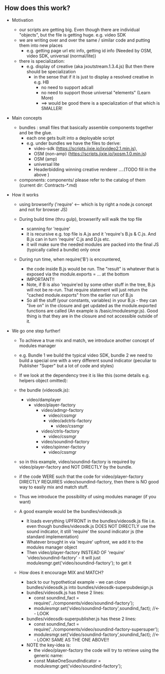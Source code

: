 ## How does this work?
* Motivation
    - our scripts are getting big. Even though there are individual "objects", but the file is getting huge. e.g. video SDK
    - we are writing over and over the same / similar code and putting them into new places
        - e.g. getting page url etc info, getting id info (Needed by OSM, video SDK, universal (normal/lite))
    - there is specialization:
        - e.g. display of creative (aka jxoutstream.1.3.4.js) But then there should be specialization
            - in the sense that if it is just to display a resolved creative in e.g. HB
                - no need to support adcall
                - no need to support those universal "elements" (Learn More)
                - ==> would be good there is a specialization of that which is SMALLER!

* Main concepts
    - bundles : small files that basically assemble components together and be the glue.
        - each one gets built into a deployable script
        - e.g. under bundles we have the files to derive: 
            - video-sdk (https://scripts.jixie.io/jxvideo2.1.min.js), 
            - OSM (non-amp) (https://scripts.jixie.io/jxosm.1.0.min.js)
            - OSM (amp)
            - universal lite
            - Headerbidding winning creative renderer
            ....(TODO fill in the above )
    - components: components/ please refer to the catalog of them (current dir: Contracts-*.md)

* How it works
    - using browserify ('require' <-- which is by right a node.js concept and not for browser JS)
    - During build time (thru gulp), browserify will walk the top file
        - scanning for 'require'
        - it is recursive e.g. top file is A.js and it 'require's B.js & C.js. And B.js can in turn 'require' C.js and D.js etc.
        - it will make sure the needed modules are packed into the final JS (typically called a bundle) only once

    - During run time, when require('B') is encountered, 
        - the code inside B.js would be run. The "result" is whatever that is exposed via the module.exports = ... at the bottom
        - IMPORTANT!!
        - Note, if B is also 'require'ed by some other stuff in the tree, B.js will not be re-run. That require statement will just return the "cached module.exports" from the earlier run of B.js
        - So all the stuff (your constants, variables) in  your B.js - they can "live on" in the closure and get updated as the module.exported functions are called (An example is /basic/modulesmgr.js). Good thing is that they are in the closure and not accessible outside of it.

* We go one step further! 
    - To achieve a true mix and match, we introduce another concept of modules manager
    - e.g. Bundle 1 we build the typical video SDK, bundle 2 we need to build a special one with a very different sound indicator (peculiar to Publisher "Super" but a lot of code and styles)
    - If we look at the dependency tree it is like this (some details e.g. helpers object omitted):
    - the bundle (videosdk.js):
        - video/damplayer
            - video/player-factory
                - video/admgr-factory
                    - video/cssmgr
                    - video/adctrls-factory
                        - video/cssmgr
                - video/ctrls-factory
                    - video/cssmgr
                - video/soundind-factory
                - video/spinner-factory
                    - video/cssmgr

    - so in this example, video/soundind-factory is required by video/player-factory and NOT DIRECTLY by the bundle.
    - if the code WERE such that the code for video/player-factory DIRECTLY REQUIRES video/soundind-factory, then there is NO good way to easily mix and match stuff.
    - Thus we introduce the possibility of using modules manager (if you want)
    - A good example would be the bundles/videosdk.js
        - It loads everything UPFRONT in the bundles/videosdk.js file
            i.e. even though bundles/videosdk.js DOES NOT DIRECTLY use the sound indicator, it still 'require' the sound indicator js (the standard implementation)
        - Whatever brought in via 'require' upfront, we add it to the modules manager object
        - Then video/player-factory INSTEAD OF 'require' 'video/soundind-factory' - it will just modulesmgr.get('video/soundind-factory'); to get it
    - How does it encourage MIX and MATCH?
        - back to our hypothetical example - we can clone bundles/videosdk.js into bundles/videosdk-superpubdesign.js
        - bundles/videosdk.js has these 2 lines:
            - const soundind_fact = require('../components/video/soundind-factory');
            - modulesmgr.set('video/soundind-factory',soundind_fact); //<-- LOOK 
        - bundles/videosdk-superpublisher.js has these 2 lines:
            - const soundind_fact = require('../components/video/soundind-factory-supersuper');
            - modulesmgr.set('video/soundind-factory',soundind_fact); //<-- LOOK! SAME AS THE ONE ABOVE!!
        - NOTE the key-idea is: 
            - the video/player-factory the code will try to retrieve using the generic name:
            - const MakeOneSoundIndicator     = modulesmgr.get('video/soundind-factory');
            
   






